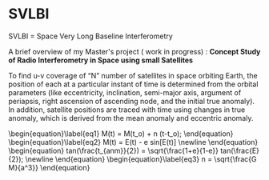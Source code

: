 # SVLBI

SVLBI = Space Very Long Baseline Interferometry

A brief overview of my Master's project ( work in progress) :  **Concept Study of Radio Interferometry in Space using small Satellites**

To find u-v coverage of “N” number of satellites in space orbiting Earth, the position of each at
a particular instant of time is determined from the orbital parameters (like eccentricity, inclination,
semi-major axis, argument of periapsis, right ascension of ascending node, and the initial true
anomaly). In addition, satellite positions are traced with time using changes in true anomaly, which
is derived from the mean anomaly and eccentric anomaly.

\begin{equation}\label{eq1}
  M(t) = M(t_o) + n (t-t_o);
  \end{equation}
\begin{equation}\label{eq2}
  M(t) = E(t) - e sin[E(t)]
  \newline
  \end{equation}
  \begin{equation}
 tan(\frac{t_{anm}}{2}) = \sqrt{\frac{1+e}{1-e}} tan(\frac{E}{2});
 \newline
 \end{equation}
  \begin{equation}\label{eq3}
  n = \sqrt{\frac{G M}{a^3}}
  \end{equation}
